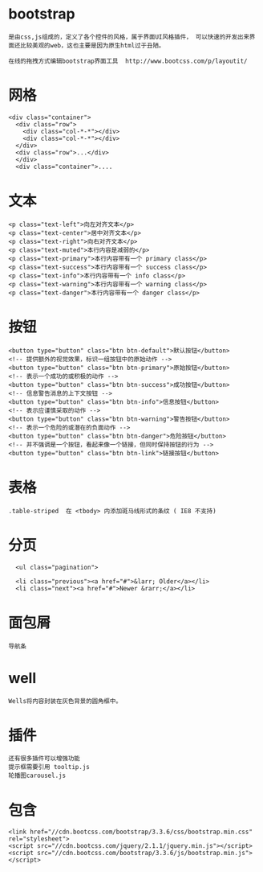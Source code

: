 # bootstrap

	是由css,js组成的，定义了各个控件的风格，属于界面UI风格插件， 可以快速的开发出来界面还比较美观的web，这也主要是因为原生html过于丑陋。

	在线的拖拽方式编辑bootstrap界面工具  http://www.bootcss.com/p/layoutit/


# 网格


	<div class="container">   
	  <div class="row">      
	    <div class="col-*-*"></div>      
	    <div class="col-*-*"></div>         
	  </div>   
	  <div class="row">...</div>
	  </div>
	  <div class="container">....


# 文本

	<p class="text-left">向左对齐文本</p>
	<p class="text-center">居中对齐文本</p>
	<p class="text-right">向右对齐文本</p>
	<p class="text-muted">本行内容是减弱的</p>
	<p class="text-primary">本行内容带有一个 primary class</p>
	<p class="text-success">本行内容带有一个 success class</p>
	<p class="text-info">本行内容带有一个 info class</p>
	<p class="text-warning">本行内容带有一个 warning class</p>
	<p class="text-danger">本行内容带有一个 danger class</p>


# 按钮

	<button type="button" class="btn btn-default">默认按钮</button>
	<!-- 提供额外的视觉效果，标识一组按钮中的原始动作 -->
	<button type="button" class="btn btn-primary">原始按钮</button>
	<!-- 表示一个成功的或积极的动作 -->
	<button type="button" class="btn btn-success">成功按钮</button>
	<!-- 信息警告消息的上下文按钮 -->
	<button type="button" class="btn btn-info">信息按钮</button>
	<!-- 表示应谨慎采取的动作 -->
	<button type="button" class="btn btn-warning">警告按钮</button>
	<!-- 表示一个危险的或潜在的负面动作 -->
	<button type="button" class="btn btn-danger">危险按钮</button>
	<!-- 并不强调是一个按钮，看起来像一个链接，但同时保持按钮的行为 -->
	<button type="button" class="btn btn-link">链接按钮</button>

# 表格

	.table-striped	在 <tbody> 内添加斑马线形式的条纹 ( IE8 不支持)
	

# 分页

	  <ul class="pagination">

	  <li class="previous"><a href="#">&larr; Older</a></li>
	  <li class="next"><a href="#">Newer &rarr;</a></li>

# 面包屑

	导航条

# well

	Wells将内容封装在灰色背景的圆角框中。


# 插件

	还有很多插件可以增强功能
	提示框需要引用 tooltip.js
	轮播图carousel.js


# 包含

	<link href="//cdn.bootcss.com/bootstrap/3.3.6/css/bootstrap.min.css" rel="stylesheet">
    <script src="//cdn.bootcss.com/jquery/2.1.1/jquery.min.js"></script>
    <script src="//cdn.bootcss.com/bootstrap/3.3.6/js/bootstrap.min.js"></script>





